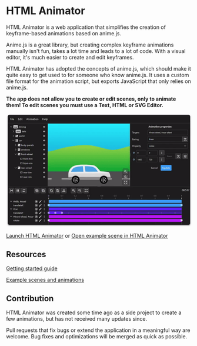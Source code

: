 # HTML Animator

HTML Animator is a web application that simplifies the creation of keyframe-based animations based on anime.js.

Anime.js is a great library, but creating complex keyframe animations manually isn't fun, takes a lot time and leads to a lot of code. With a visual editor, it's much easier to create and edit keyframes.

HTML Animator has adopted the concepts of anime.js, which should make it quite easy to get used to for someone who know anime.js. It uses a custom file format for the animation script, but exports JavaScript that only relies on anime.js.

**The app does not allow you to create or edit scenes, only to animate them! To edit scenes you must use a Text, HTML or SVG Editor.**

![Application UI](resources/application.gif)

[Launch HTML Animator](https://html-animator.github.io) or [Open example scene in HTML Animator](https://html-animator.github.io/?sceneUrl=%2Fexamples%2Fdriving.svg&scriptUrl=%2Fexamples%2Fdriving.htani)

## Resources

[Getting started guide](GETTING-STARTED.md)

[Example scenes and animations](EXAMPLES.md)

## Contribution

HTML Animator was created some time ago as a side project to create a few animations, but has not received many updates since.

Pull requests that fix bugs or extend the application in a meaningful way are welcome. Bug fixes and optimizations will be merged as quick as possible.
